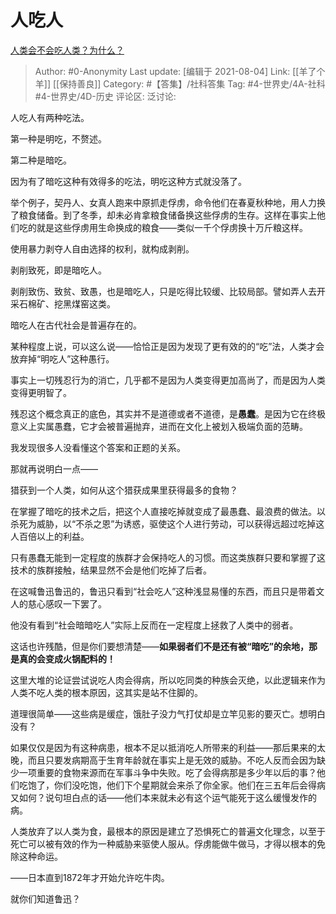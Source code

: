 # 人吃人
[人类会不会吃人类？为什么？](https://www.zhihu.com/question/296666395/answer/807668245)

> Author: #0-Anonymity
> Last update: [编辑于 2021-08-04]
> Link: [[羊了个羊]] [[保持善良]]
> Category: #【答集】/社科答集
> Tag: #4-世界史/4A-社科 #4-世界史/4D-历史
> 评论区:
> 泛讨论:

人吃人有两种吃法。

第一种是明吃，不赘述。

第二种是暗吃。

因为有了暗吃这种有效得多的吃法，明吃这种方式就没落了。

举个例子，契丹人、女真人跑来中原抓走俘虏，命令他们在春夏秋种地，用人力换了粮食储备。到了冬季，却未必肯拿粮食储备换这些俘虏的生存。这样在事实上他们吃的就是这些俘虏用生命换成的粮食——类似一千个俘虏换十万斤粮这样。

使用暴力剥夺人自由选择的权利，就构成剥削。

剥削致死，即是暗吃人。

剥削致伤、致贫、致愚，也是暗吃人，只是吃得比较缓、比较局部。譬如弄人去开采石棉矿、挖黑煤窑这类。

暗吃人在古代社会是普遍存在的。

某种程度上说，可以这么说——恰恰正是因为发现了更有效的的“吃”法，人类才会放弃掉“明吃人”这种愚行。

事实上一切残忍行为的消亡，几乎都不是因为人类变得更加高尚了，而是因为人类变得更明智了。

残忍这个概念真正的底色，其实并不是道德或者不道德，是**愚蠢**。是因为它在终极意义上实属愚蠢，它才会被普遍抛弃，进而在文化上被划入极端负面的范畴。

我发现很多人没看懂这个答案和正题的关系。

那就再说明白一点——

猎获到一个人类，如何从这个猎获成果里获得最多的食物？

在掌握了暗吃的技术之后，把这个人直接吃掉就变成了最愚蠢、最浪费的做法。以杀死为威胁，以“不杀之恩”为诱惑，驱使这个人进行劳动，可以获得远超过吃掉这人百倍以上的利益。

只有愚蠢无能到一定程度的族群才会保持吃人的习惯。而这类族群只要和掌握了这技术的族群接触，结果显然不会是他们吃掉了后者。

在这喊鲁迅鲁迅的，鲁迅只看到“社会吃人”这种浅显易懂的东西，而且只是带着文人的慈心感叹一下罢了。

他没有看到“社会暗暗吃人”实际上反而在一定程度上拯救了人类中的弱者。

这话也许残酷，但是你们要想清楚——**如果弱者们不是还有被“暗吃”的余地，那是真的会变成火锅配料的！**

这里大堆的论证尝试说吃人肉会得病，所以吃同类的种族会灭绝，以此逻辑来作为人类不吃人类的根本原因，这其实是站不住脚的。

道理很简单——这些病是缓症，饿肚子没力气打仗却是立竿见影的要灭亡。想明白没有？

如果仅仅是因为有这种病患，根本不足以抵消吃人所带来的利益——那后果来的太晚，而且只要发病期高于生育年龄就在事实上是无效的威胁。不吃人反而会因为缺少一项重要的食物来源而在军事斗争中失败。吃了会得病那是多少年以后的事？他们吃饱了，你们没吃饱，他们下个星期就会来杀了你全家。他们在三五年后会得病又如何？说句坦白点的话——他们本来就未必有这个运气能死于这么缓慢发作的病。

人类放弃了以人类为食，最根本的原因是建立了恐惧死亡的普遍文化理念，以至于死亡可以被有效的作为一种威胁来驱使人服从。俘虏能做牛做马，才得以根本的免除这种命运。

——日本直到1872年才开始允许吃牛肉。

就你们知道鲁迅？
